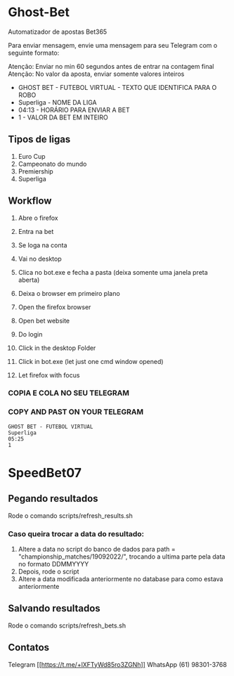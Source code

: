 # Ghost-Bet

Automatizador de apostas Bet365

Para enviar mensagem, envie uma mensagem para seu Telegram com o seguinte formato:

Atenção: Enviar no min 60 segundos antes de entrar na contagem final
Atenção: No valor da aposta, enviar somente valores inteiros


* GHOST BET - FUTEBOL VIRTUAL   - TEXTO QUE IDENTIFICA PARA O ROBO
* Superliga - NOME DA LIGA
* 04:13 - HORÁRIO PARA ENVIAR A BET
* 1 - VALOR DA BET EM INTEIRO

## Tipos de ligas

1. Euro Cup
2. Campeonato do mundo
3. Premiership
4. Superliga

## Workflow

1. Abre o firefox
2. Entra na bet
3. Se loga na conta
4. Vai no desktop
5. Clica no bot.exe e fecha a pasta (deixa somente uma janela preta aberta)
6. Deixa o browser em primeiro plano


1. Open the firefox browser
2. Open bet website
3. Do login
4. Click in the desktop Folder
5. Click in bot.exe (let just one cmd window opened)
6. Let firefox with focus



### COPIA E COLA NO SEU TELEGRAM
### COPY AND PAST ON YOUR TELEGRAM


    GHOST BET - FUTEBOL VIRTUAL
    Superliga
    05:25
    1


# SpeedBet07

## Pegando resultados 

Rode o comando scripts/refresh_results.sh

### Caso queira trocar a data do resultado:

1. Altere a data no script do banco de dados para   path = "championship_matches/19092022/", trocando a ultima parte pela data no formato DDMMYYYY
3. Depois, rode o script 
4. Altere a data modificada anteriormente no database para como estava anteriormente


## Salvando resultados

Rode o comando scripts/refresh_bets.sh

## Contatos

Telegram [[https://t.me/+lXFTyWd85ro3ZGNh]]
WhatsApp (61) 98301-3768